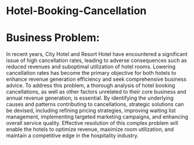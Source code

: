 # Hotel-Booking-Cancellation

# Business Problem:

In recent years, City Hotel and Resort Hotel have encountered a significant issue of high cancellation rates, leading to adverse consequences such as reduced revenues and suboptimal utilization of hotel rooms. Lowering cancellation rates has become the primary objective for both hotels to enhance revenue generation efficiency and seek comprehensive business advice. 
To address this problem, a thorough analysis of hotel booking cancellations, as well as other factors unrelated to their core business and annual revenue generation, is essential. By identifying the underlying causes and patterns contributing to cancellations, strategic solutions can be devised, including refining pricing strategies, improving waiting list management, implementing targeted marketing campaigns, and enhancing overall service quality. Effective resolution of this complex problem will enable the hotels to optimize revenue, maximize room utilization, and maintain a competitive edge in the hospitality industry.

